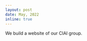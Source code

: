 ```yaml
---
layout: post
date: May, 2022
inline: true
---
```



We build a website of our CIAI group.
<!-- We are excited to release [**causal-learn**](https://causal-learn.readthedocs.io/en/latest/), a Python package for 
causal discovery! -->